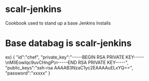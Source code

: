 # scalr-jenkins

Cookbook used to stand up a base Jenkins Installs


# Base databag is scalr-jenkins

ex)
{
  "id":"chef",
  "private_key":"-----BEGIN RSA PRIVATE KEY-----\nMIIEowIqc9uvCHngP\n-----END RSA PRIVATE KEY-----",
  "public_keys":"ssh-rsa AAAAB3NzaC1yc2EAAAAuELxYQ==",
  "password":"xxxxx"
}
